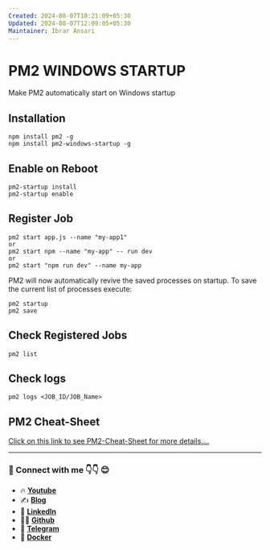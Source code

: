 ```yaml
---
Created: 2024-08-07T10:21:09+05:30
Updated: 2024-08-07T12:09:05+05:30
Maintainer: Ibrar Ansari
---
```

# PM2 WINDOWS STARTUP 

Make PM2 automatically start on Windows startup

## Installation
```
npm install pm2 -g
npm install pm2-windows-startup -g
```
## Enable on Reboot
```
pm2-startup install
pm2-startup enable
```
## Register Job
```
pm2 start app.js --name "my-app1"
or
pm2 start npm --name "my-app" -- run dev
or
pm2 start "npm run dev" --name my-app
```
PM2 will now automatically revive the saved processes on startup. To save the current list of processes execute:
```
pm2 startup
pm2 save
```
## Check Registered Jobs
```
pm2 list
```
## Check logs
```
pm2 logs <JOB_ID/JOB_Name>
```
## PM2 Cheat-Sheet
[Click on this link to see PM2-Cheat-Sheet for more details....](https://github.com/meibraransari/pm2-cheatsheet)

---
### 💼 Connect with me 👇👇 😊

- 🔥 [**Youtube**](https://www.youtube.com/@DevOpsinAction?sub_confirmation=1)
- ✍ [**Blog**](https://ibraransari.blogspot.com/)
- 💼 [**LinkedIn**](https://www.linkedin.com/in/ansariibrar/)
- 👨‍💻 [**Github**](https://github.com/meibraransari?tab=repositories)
- 💬 [**Telegram**](https://t.me/DevOpsinActionTelegram)
- 🐳 [**Docker**](https://hub.docker.com/u/ibraransaridocker)
